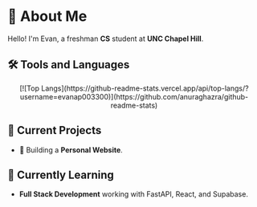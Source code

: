 # 🌟 About Me

  Hello! I'm Evan, a freshman **CS** student at **UNC Chapel Hill**.

## 🛠️ Tools and Languages

<div align="center">
  [![Top Langs](https://github-readme-stats.vercel.app/api/top-langs/?username=evanap003300)](https://github.com/anuraghazra/github-readme-stats)
</div>

## 🔭 Current Projects

- 🚀 Building a **Personal Website**.

## 🌱 Currently Learning

- **Full Stack Development** working with FastAPI, React, and Supabase.
